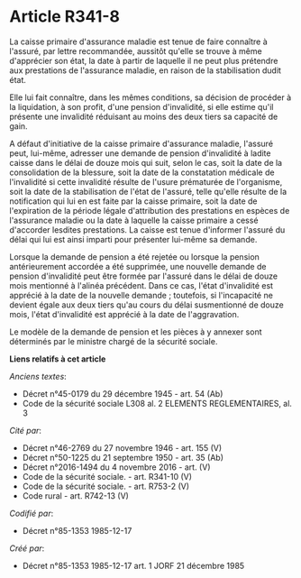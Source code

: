 # Article R341-8

La caisse primaire d'assurance maladie est tenue de faire connaître à l'assuré, par lettre recommandée, aussitôt qu'elle se
trouve à même d'apprécier son état, la date à partir de laquelle il ne peut plus prétendre aux prestations de l'assurance
maladie, en raison de la stabilisation dudit état.

Elle lui fait connaître, dans les mêmes conditions, sa décision de procéder à la liquidation, à son profit, d'une pension
d'invalidité, si elle estime qu'il présente une invalidité réduisant au moins des deux tiers sa capacité de gain.

A défaut d'initiative de la caisse primaire d'assurance maladie, l'assuré peut, lui-même, adresser une demande de pension
d'invalidité à ladite caisse dans le délai de douze mois qui suit, selon le cas, soit la date de la consolidation de la
blessure, soit la date de la constatation médicale de l'invalidité si cette invalidité résulte de l'usure prématurée de
l'organisme, soit la date de la stabilisation de l'état de l'assuré, telle qu'elle résulte de la notification qui lui en est
faite par la caisse primaire, soit la date de l'expiration de la période légale d'attribution des prestations en espèces de
l'assurance maladie ou la date à laquelle la caisse primaire a cessé d'accorder lesdites prestations. La caisse est tenue
d'informer l'assuré du délai qui lui est ainsi imparti pour présenter lui-même sa demande.

Lorsque la demande de pension a été rejetée ou lorsque la pension antérieurement accordée a été supprimée, une nouvelle
demande de pension d'invalidité peut être formée par l'assuré dans le délai de douze mois mentionné à l'alinéa précédent.
Dans ce cas, l'état d'invalidité est apprécié à la date de la nouvelle demande ; toutefois, si l'incapacité ne devient égale
aux deux tiers qu'au cours du délai susmentionné de douze mois, l'état d'invalidité est apprécié à la date de l'aggravation.

Le modèle de la demande de pension et les pièces à y annexer sont déterminés par le ministre chargé de la sécurité sociale.

**Liens relatifs à cet article**

_Anciens textes_:

  - Décret n°45-0179 du 29 décembre 1945 - art. 54 (Ab)
  - Code de la sécurité sociale L308 al. 2 ELEMENTS REGLEMENTAIRES, al. 3

_Cité par_:

  - Décret n°46-2769 du 27 novembre 1946 - art. 155 (V)
  - Décret n°50-1225 du 21 septembre 1950 - art. 35 (Ab)
  - Décret n°2016-1494 du 4 novembre 2016 - art. (V)
  - Code de la sécurité sociale. - art. R341-10 (V)
  - Code de la sécurité sociale. - art. R753-2 (V)
  - Code rural - art. R742-13 (V)

_Codifié par_:

  - Décret n°85-1353 1985-12-17

_Créé par_:

  - Décret n°85-1353 1985-12-17 art. 1 JORF 21 décembre 1985
